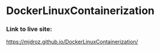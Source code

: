 # DockerLinuxContainerization
### Link to live site:
https://mjdroz.github.io/DockerLinuxContainerization/